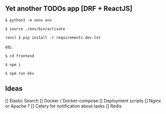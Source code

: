## Yet another TODOs app [DRF + ReactJS]

`$ python3 -m venv env`

`$ source ./env/bin/activate`

`(env) $ pip install -r requirements.dev.txt`

etc.

`$ cd frontend`

`$ npm i`

`$ npm run dev`

## Ideas

[] Elastic Search
[] Docker / Docker-compose
[] Deployment scripts
[] Nginx or Apache ?
[] Celery for notification about tasks
[] Redis
